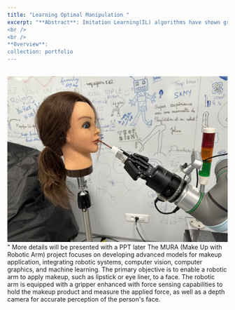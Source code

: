 ```yaml
---
title: "Learning Optimal Manipulation "
excerpt: "**Abstract**: Imitation Learning(IL) algorithms have shown great success in human-robot manipulation skills transferring. However, they assume access to optimal human demonstrations and don't explicitly model the environment dynamics, which limits the optimality of learned manipulation skills and their performance in solving contact-rich tasks. Humans learn professional manipulation skills through imitating experts and improving the learned skills from trials and errors. In this letter, we develop a human-like safe optimal manipulation skills learning framework for solving contact-rich tasks. This framework combines IL methods with Reinforcement Learning (RL) algorithms for learning initial manipulation skills by imitating human demonstrations and further optimizing the initial skills with trials and errors. Furthermore, we propose using demonstration space to constrain the learned optimal actions in continuous action space for the safe exploration of RL agents. We also further develop our learning framework to learn optimal variable impedance manipulation skills for avoiding large contact forces and ensuring interaction safety. Simulation and real-world experiments on a 7 DoF redundant robot manipulator for peg insertion tasks validate the effectiveness of our proposed method.
<br />
<br />
**Overview**:
collection: portfolio
---
```


<br/><img src='/images/mura/ur5_robot.jpg'/>"
More details will be presented with a PPT later
The MURA (Make Up with Robotic Arm) project focuses on developing advanced models for makeup application, integrating robotic systems, computer vision, computer graphics, and machine learning. The primary objective is to enable a robotic arm to apply makeup, such as lipstick or eye liner, to a face. The robotic arm is equipped with a gripper enhanced with force sensing capabilities to hold the makeup product and measure the applied force, as well as a depth camera for accurate perception of the person's face. 
